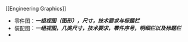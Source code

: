 [[Engineering Graphics]]
- 零件图：***一组视图（图形），尺寸，技术要求与标题栏***
- 装配图：***一组视图，几类尺寸，技术要求，零件序号，明细栏以及标题栏***
- 